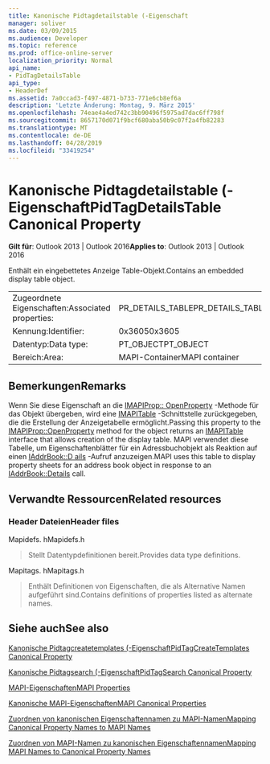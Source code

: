 ```yaml
---
title: Kanonische Pidtagdetailstable (-Eigenschaft
manager: soliver
ms.date: 03/09/2015
ms.audience: Developer
ms.topic: reference
ms.prod: office-online-server
localization_priority: Normal
api_name:
- PidTagDetailsTable
api_type:
- HeaderDef
ms.assetid: 7a0ccad3-f497-4871-b733-771e6cb8ef6a
description: 'Letzte Änderung: Montag, 9. März 2015'
ms.openlocfilehash: 74eae4a4ed742c3bb90496f5975ad7dac6ff798f
ms.sourcegitcommit: 8657170d071f9bcf680aba50b9c07f2a4fb82283
ms.translationtype: MT
ms.contentlocale: de-DE
ms.lasthandoff: 04/28/2019
ms.locfileid: "33419254"
---
```

# <a name="pidtagdetailstable-canonical-property"></a><span data-ttu-id="985d3-103">Kanonische Pidtagdetailstable (-Eigenschaft</span><span class="sxs-lookup"><span data-stu-id="985d3-103">PidTagDetailsTable Canonical Property</span></span>

  
  
<span data-ttu-id="985d3-104">**Gilt für**: Outlook 2013 | Outlook 2016</span><span class="sxs-lookup"><span data-stu-id="985d3-104">**Applies to**: Outlook 2013 | Outlook 2016</span></span> 
  
<span data-ttu-id="985d3-105">Enthält ein eingebettetes Anzeige Table-Objekt.</span><span class="sxs-lookup"><span data-stu-id="985d3-105">Contains an embedded display table object.</span></span>
  
|||
|:-----|:-----|
|<span data-ttu-id="985d3-106">Zugeordnete Eigenschaften:</span><span class="sxs-lookup"><span data-stu-id="985d3-106">Associated properties:</span></span>  <br/> |<span data-ttu-id="985d3-107">PR_DETAILS_TABLE</span><span class="sxs-lookup"><span data-stu-id="985d3-107">PR_DETAILS_TABLE</span></span>  <br/> |
|<span data-ttu-id="985d3-108">Kennung:</span><span class="sxs-lookup"><span data-stu-id="985d3-108">Identifier:</span></span>  <br/> |<span data-ttu-id="985d3-109">0x3605</span><span class="sxs-lookup"><span data-stu-id="985d3-109">0x3605</span></span>  <br/> |
|<span data-ttu-id="985d3-110">Datentyp:</span><span class="sxs-lookup"><span data-stu-id="985d3-110">Data type:</span></span>  <br/> |<span data-ttu-id="985d3-111">PT_OBJECT</span><span class="sxs-lookup"><span data-stu-id="985d3-111">PT_OBJECT</span></span>  <br/> |
|<span data-ttu-id="985d3-112">Bereich:</span><span class="sxs-lookup"><span data-stu-id="985d3-112">Area:</span></span>  <br/> |<span data-ttu-id="985d3-113">MAPI-Container</span><span class="sxs-lookup"><span data-stu-id="985d3-113">MAPI container</span></span>  <br/> |
   
## <a name="remarks"></a><span data-ttu-id="985d3-114">Bemerkungen</span><span class="sxs-lookup"><span data-stu-id="985d3-114">Remarks</span></span>

<span data-ttu-id="985d3-115">Wenn Sie diese Eigenschaft an die [IMAPIProp:: OpenProperty](imapiprop-openproperty.md) -Methode für das Objekt übergeben, wird eine [IMAPITable](imapitableiunknown.md) -Schnittstelle zurückgegeben, die die Erstellung der Anzeigetabelle ermöglicht.</span><span class="sxs-lookup"><span data-stu-id="985d3-115">Passing this property to the [IMAPIProp::OpenProperty](imapiprop-openproperty.md) method for the object returns an [IMAPITable](imapitableiunknown.md) interface that allows creation of the display table.</span></span> <span data-ttu-id="985d3-116">MAPI verwendet diese Tabelle, um Eigenschaftenblätter für ein Adressbuchobjekt als Reaktion auf einen [IAddrBook::D ails](iaddrbook-details.md) -Aufruf anzuzeigen.</span><span class="sxs-lookup"><span data-stu-id="985d3-116">MAPI uses this table to display property sheets for an address book object in response to an [IAddrBook::Details](iaddrbook-details.md) call.</span></span> 
  
## <a name="related-resources"></a><span data-ttu-id="985d3-117">Verwandte Ressourcen</span><span class="sxs-lookup"><span data-stu-id="985d3-117">Related resources</span></span>

### <a name="header-files"></a><span data-ttu-id="985d3-118">Header Dateien</span><span class="sxs-lookup"><span data-stu-id="985d3-118">Header files</span></span>

<span data-ttu-id="985d3-119">Mapidefs. h</span><span class="sxs-lookup"><span data-stu-id="985d3-119">Mapidefs.h</span></span>
  
> <span data-ttu-id="985d3-120">Stellt Datentypdefinitionen bereit.</span><span class="sxs-lookup"><span data-stu-id="985d3-120">Provides data type definitions.</span></span>
    
<span data-ttu-id="985d3-121">Mapitags. h</span><span class="sxs-lookup"><span data-stu-id="985d3-121">Mapitags.h</span></span>
  
> <span data-ttu-id="985d3-122">Enthält Definitionen von Eigenschaften, die als Alternative Namen aufgeführt sind.</span><span class="sxs-lookup"><span data-stu-id="985d3-122">Contains definitions of properties listed as alternate names.</span></span>
    
## <a name="see-also"></a><span data-ttu-id="985d3-123">Siehe auch</span><span class="sxs-lookup"><span data-stu-id="985d3-123">See also</span></span>



[<span data-ttu-id="985d3-124">Kanonische Pidtagcreatetemplates (-Eigenschaft</span><span class="sxs-lookup"><span data-stu-id="985d3-124">PidTagCreateTemplates Canonical Property</span></span>](pidtagcreatetemplates-canonical-property.md)
  
[<span data-ttu-id="985d3-125">Kanonische Pidtagsearch (-Eigenschaft</span><span class="sxs-lookup"><span data-stu-id="985d3-125">PidTagSearch Canonical Property</span></span>](pidtagsearch-canonical-property.md)


[<span data-ttu-id="985d3-126">MAPI-Eigenschaften</span><span class="sxs-lookup"><span data-stu-id="985d3-126">MAPI Properties</span></span>](mapi-properties.md)
  
[<span data-ttu-id="985d3-127">Kanonische MAPI-Eigenschaften</span><span class="sxs-lookup"><span data-stu-id="985d3-127">MAPI Canonical Properties</span></span>](mapi-canonical-properties.md)
  
[<span data-ttu-id="985d3-128">Zuordnen von kanonischen Eigenschaftennamen zu MAPI-Namen</span><span class="sxs-lookup"><span data-stu-id="985d3-128">Mapping Canonical Property Names to MAPI Names</span></span>](mapping-canonical-property-names-to-mapi-names.md)
  
[<span data-ttu-id="985d3-129">Zuordnen von MAPI-Namen zu kanonischen Eigenschaftennamen</span><span class="sxs-lookup"><span data-stu-id="985d3-129">Mapping MAPI Names to Canonical Property Names</span></span>](mapping-mapi-names-to-canonical-property-names.md)

